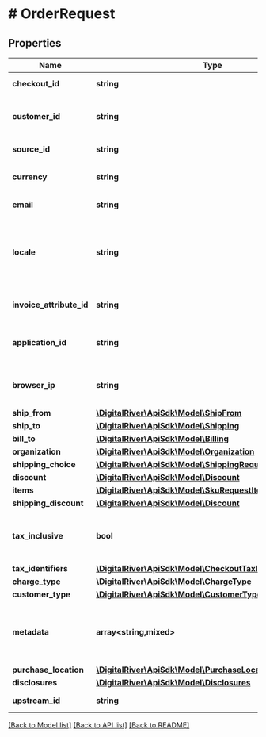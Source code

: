 # # OrderRequest

## Properties

Name | Type | Description | Notes
------------ | ------------- | ------------- | -------------
**checkout_id** | **string** | The unique identifier of a Checkout. | [optional]
**customer_id** | **string** | The identifier of the Customer associated with the Checkout. | [optional]
**source_id** | **string** | The unique identifier of a Source. | [optional]
**currency** | **string** | A three-letter ISO 4217 currency code. | [optional]
**email** | **string** | The customer&#39;s email address. | [optional]
**locale** | **string** | A designator that combines the two-letter ISO 639-1 language code with the ISO 3166-1 alpha-2 country code. | [optional]
**invoice_attribute_id** | **string** | The unique identfier of the invoice attribute. | [optional]
**application_id** | **string** | An arbitrary string identifier that can be used to track the application type. | [optional]
**browser_ip** | **string** | The IP address of the browser used by the customer when placing the order. | [optional]
**ship_from** | [**\DigitalRiver\ApiSdk\Model\ShipFrom**](ShipFrom.md) |  | [optional]
**ship_to** | [**\DigitalRiver\ApiSdk\Model\Shipping**](Shipping.md) |  | [optional]
**bill_to** | [**\DigitalRiver\ApiSdk\Model\Billing**](Billing.md) |  | [optional]
**organization** | [**\DigitalRiver\ApiSdk\Model\Organization**](Organization.md) |  | [optional]
**shipping_choice** | [**\DigitalRiver\ApiSdk\Model\ShippingRequest**](ShippingRequest.md) |  | [optional]
**discount** | [**\DigitalRiver\ApiSdk\Model\Discount**](Discount.md) |  | [optional]
**items** | [**\DigitalRiver\ApiSdk\Model\SkuRequestItem[]**](SkuRequestItem.md) |  | [optional]
**shipping_discount** | [**\DigitalRiver\ApiSdk\Model\Discount**](Discount.md) |  | [optional]
**tax_inclusive** | **bool** | If &lt;code&gt;true&lt;/code&gt;, indicates that the prices supplied are tax inclusive. | [optional]
**tax_identifiers** | [**\DigitalRiver\ApiSdk\Model\CheckoutTaxIdentifierRequest[]**](CheckoutTaxIdentifierRequest.md) |  | [optional]
**charge_type** | [**\DigitalRiver\ApiSdk\Model\ChargeType**](ChargeType.md) |  | [optional]
**customer_type** | [**\DigitalRiver\ApiSdk\Model\CustomerType**](CustomerType.md) |  | [optional]
**metadata** | **array<string,mixed>** | Key-value pairs used to store additional data. Value can be string, boolean or integer types. | [optional]
**purchase_location** | [**\DigitalRiver\ApiSdk\Model\PurchaseLocation**](PurchaseLocation.md) |  | [optional]
**disclosures** | [**\DigitalRiver\ApiSdk\Model\Disclosures**](Disclosures.md) |  | [optional]
**upstream_id** | **string** | The upstream identifier. | [optional]

[[Back to Model list]](../../README.md#models) [[Back to API list]](../../README.md#endpoints) [[Back to README]](../../README.md)

